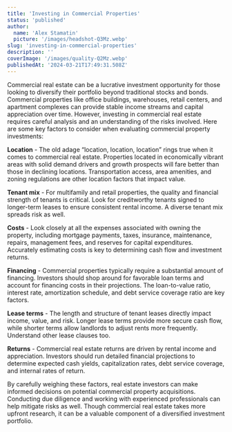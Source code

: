 ```yaml
---
title: 'Investing in Commercial Properties'
status: 'published'
author:
  name: 'Alex Stamatin'
  picture: '/images/headshot-Q3Mz.webp'
slug: 'investing-in-commercial-properties'
description: ''
coverImage: '/images/quality-Q2Mz.webp'
publishedAt: '2024-03-21T17:49:31.508Z'
---
```


Commercial real estate can be a lucrative investment opportunity for those looking to diversify their portfolio beyond traditional stocks and bonds. Commercial properties like office buildings, warehouses, retail centers, and apartment complexes can provide stable income streams and capital appreciation over time. However, investing in commercial real estate requires careful analysis and an understanding of the risks involved. Here are some key factors to consider when evaluating commercial property investments:

**Location** - The old adage “location, location, location” rings true when it comes to commercial real estate. Properties located in economically vibrant areas with solid demand drivers and growth prospects will fare better than those in declining locations. Transportation access, area amenities, and zoning regulations are other location factors that impact value.

**Tenant mix** - For multifamily and retail properties, the quality and financial strength of tenants is critical. Look for creditworthy tenants signed to longer-term leases to ensure consistent rental income. A diverse tenant mix spreads risk as well.

**Costs** - Look closely at all the expenses associated with owning the property, including mortgage payments, taxes, insurance, maintenance, repairs, management fees, and reserves for capital expenditures. Accurately estimating costs is key to determining cash flow and investment returns.

**Financing** - Commercial properties typically require a substantial amount of financing. Investors should shop around for favorable loan terms and account for financing costs in their projections. The loan-to-value ratio, interest rate, amortization schedule, and debt service coverage ratio are key factors.

**Lease terms** - The length and structure of tenant leases directly impact income, value, and risk. Longer lease terms provide more secure cash flow, while shorter terms allow landlords to adjust rents more frequently. Understand other lease clauses too.

**Returns** - Commercial real estate returns are driven by rental income and appreciation. Investors should run detailed financial projections to determine expected cash yields, capitalization rates, debt service coverage, and internal rates of return.

By carefully weighing these factors, real estate investors can make informed decisions on potential commercial property acquisitions. Conducting due diligence and working with experienced professionals can help mitigate risks as well. Though commercial real estate takes more upfront research, it can be a valuable component of a diversified investment portfolio.